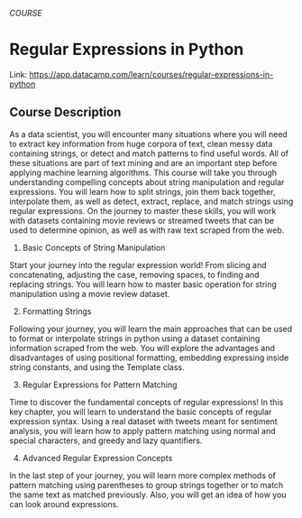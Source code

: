 *COURSE*

# Regular Expressions in Python

Link: https://app.datacamp.com/learn/courses/regular-expressions-in-python

## Course Description
As a data scientist, you will encounter many situations where you will need to extract key information from huge corpora of text, clean messy data containing strings, or detect and match patterns to find useful words. All of these situations are part of text mining and are an important step before applying machine learning algorithms. This course will take you through understanding compelling concepts about string manipulation and regular expressions. You will learn how to split strings, join them back together, interpolate them, as well as detect, extract, replace, and match strings using regular expressions. On the journey to master these skills, you will work with datasets containing movie reviews or streamed tweets that can be used to determine opinion, as well as with raw text scraped from the web.

1. Basic Concepts of String Manipulation

Start your journey into the regular expression world! From slicing and concatenating, adjusting the case, removing spaces, to finding and replacing strings. You will learn how to master basic operation for string manipulation using a movie review dataset.

2. Formatting Strings

Following your journey, you will learn the main approaches that can be used to format or interpolate strings in python using a dataset containing information scraped from the web. You will explore the advantages and disadvantages of using positional formatting, embedding expressing inside string constants, and using the Template class.

3. Regular Expressions for Pattern Matching

Time to discover the fundamental concepts of regular expressions! In this key chapter, you will learn to understand the basic concepts of regular expression syntax. Using a real dataset with tweets meant for sentiment analysis, you will learn how to apply pattern matching using normal and special characters, and greedy and lazy quantifiers.

4. Advanced Regular Expression Concepts

In the last step of your journey, you will learn more complex methods of pattern matching using parentheses to group strings together or to match the same text as matched previously. Also, you will get an idea of how you can look around expressions.
